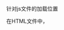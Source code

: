 针对js文件的加载位置

在HTML文件中，<script>标签是可以加在<head>区域和<body>区域的。这里鉴于JavaScript执行和UI渲染的单线程原因，如果js文件载入会阻塞后面对于页面的解析过程，页面会等到js文件完全加载并运行后才继续执行该做的操作。那么问题就来了，这样可能会出现页面空白or卡顿现象。作为一名前端开发，重要的不仅仅止于实现了需求，应该还有优质的用户体验。那么我们就需要消除用户枯燥的等待，针对这个问题，这里有本兽想到的两种解决方案：

1.  如果js文件没有特殊要求指明需要在页面渲染之前载入及编译完成的，那么选择将js文件放到</body>标签前(既所有的页面所呈现内容的后面)，css文件还是放到<head>区域(谁也不愿意看一个布局杂乱无章的页面)。这样做就能先让用户看到有布局的页面而不是空白页了，那么也会有人指出：那数据得通过js请求加载进来啊，怎么办呢？可以对数据的加载做排序，急需呈现的接口放前面执行，不是那么需要的可以延后执行，同时做个简单的载入动画or提示。

2.  如果这些js文件有指明需要先执行了，才能更好的展示页面内容，那么就在第一个js或者页面上先放个载入小动画，可以一些有趣的或者萌萌的动画场景。这样也是能较好的避免用户等待的无聊，说不定人家还对这个载入动画更感兴趣呢，这样可提升项目的用户体验感。

最终推荐：将<script>标签尽可能的放到</body>标签前面加载，以提升用户体验。

针对js文件的合并
在很多团队开发中，我们可能会将不同功能的代码块分别放置在不同的js文件中，以便于开发过程中众人合作写代码会更加方便，毕竟只需要找对应文件夹或文件而不是在一个很长的文件中找一个方法。这确实是会提高团队开发效率及新人加入后的更容易进行二次开发及维护。那么将这个问题放到页面性能里呢？这正是问题所在，在这本书中指出：Each HTTP request brings with it additional performance overhead,so downloading one single 100 KB file will be faster than downloading four 25 KB files.

下载1个100KB的文件比下载4个25KB的文件要快，而开发过程中区分开各个文件又有很大的好处，那么合并这个问题也就放在开发完后再处理咯，相信这个操作大家都不会陌生吧，现在的前端工具这么丰富，各位习惯用什么压缩就用什么压缩吧~
这里简单提出下，在载入文件方面还可以用到defer和async属性，用于延迟加载和异步加载，在现代浏览器中，大多数是已经支持defer属性了，还没习惯用这个额，也不知道具体会不会存在什么问题。有兴趣的朋友可自行google该知识点，这里件简单提下吧。

现在的框架也大多配合懒加载和按需加载了。

更快速的数据访问

对于浏览器来说，一个标识符所处的位置越深，去读写他的速度也就越慢(对于这点，原型链亦是如此)。这个应该不难理解，简单比喻就是：杂货店离你家越远，你去打酱油所花的时间就越长... 熊孩子，打个酱油那么久，菜早烧焦了 -.-~

如果我们需要在当前函数内多次用到一个变量值，那么我们可以用一个局部变量先将其存储起来，案例如下：

复制代码
  //修改前
  function showLi(){  
      var i = 0;  
      for(;i<document.getElementsByTagName("li")  .length;i++){    //一次访问document  
          console.log(i,document.getElementsByTagName("li")[i]);  //三次访问document  
      };  
  };  
  //修改后
  function showLi(){  
      var li_s = document.getElementsByTagName("li");  //一次访问  document  
      var i = 0;  
      for(;i<li_s.length;i++){  
          console.log(i,li_s[i]);  //三次访问局部变量li_s  
      };  
  };  
复制代码
DOM操作的优化

众所周知的，DOM操作远比javascript的执行耗性能，虽然我们避免不了对DOM进行操作，但我们可以尽量去减少该操作对性能的消耗。

让我们通过代码解释这个问题：

复制代码
  function innerLi_s(){  
      var i = 0;  
      for(;i<20;i++){  
          document.getElementById("Num").innerHTML+="A"; //进行了20次循环，每次又有2次DOM元素访问：一次读取innerHTML的值，一次写入值
      };  
  };  
复制代码
针对以上方法进行一次改写：

复制代码  
  function innerLi_s(){  
      var content ="";  
      var i = 0;  
      for(;i<20;i++){  
          content += "A";  //这里只对js的变量循环了20次  
      };  
      document.getElementById("Num").innerHTML += content;  //这里值进行了一次DOM操作，又分2次DOM访问：一次读取innerHTML的值，一次写入值
  };  
复制代码  
减少Dom的重绘重排版  

元素布局的改变或内容的增删改或者浏览器窗口尺寸改变都将会导致重排，而字体颜色或者背景色的修改则将导致重绘。
对于类似以下代码的操作，据说现代浏览器大多进行了优化(将其优化成1次重排版)：

复制代码  
  //修改前  
  var ele = document.getElementById("div");  
  document.body.appendChild(ele); //本例针对已存在DOM元素的操作做对比，添加动作产生1次重排  
  ele.style.borderLeft = "1px"; //又1次重排版  
  ele.style.borderRight = "2px"; //又1次重排版  
  ele.style.padding = "5px"; //还有1次重排版  
  //修改后  
  var ele = document.getElementById("div");  
  document.body.appendChild(ele); //添加动作产生1次重排  
  ele.style.cssText = "border-left:1px;border-right:2px;padding:5px"; //又1次重排版  
复制代码  
上面代码只是做个次数对比，如果是正常的做法，应该是以下代码：  

 var ele = document.getElementById("div");  
  ele.style.borderLeft = "1px";   
  ele.style.borderRight = "2px";   
  ele.style.padding = "5px";   
  document.body.appendChild(ele); //1次重排  
针对已存在DOM的多重操作，以下三种方法也可以减少重排版和重绘的次数：  

1.Dom先隐藏，操作后再显示 2次重排 (临时的display:none)  

2.document.createDocumentFragment() 创建文档片段处理，操作后追加到页面 1次重排  

3.var newDOM = oldDOM.cloneNode(true)创建Dom副本，修改副本后oldDOM.parentNode.replaceChild(newDOM,oldDOM)覆盖原DOM 2次重排  

循环的优化
  
这应该是较多人都知道的写法了，简单带过即可(后面还是用代码+注释形式说明)~
  
复制代码
  //修改前  
  var i = 0;  
  for(;i<arr.lengthli++){  //每次循环都需要获取数组arr的length  
      console.log(arr[i]);  
  }
  //修改后  
  var i = 0;  
  var len = arr.length;  //获取一次数组arr的length   
  for(;i<len;i++){  
      console.log(arr[i]);  
  }  
  //or  
  var i = arr.length;;  
  for(;i;i--){  
      console.log(arr[i]);  
  }  
复制代码  
合理利用二进制  

如：对2取模，则偶数最低位是0，奇数最低位是0，与1进行位与操作的结果是0，奇数的最低位是1，与1进行位与操作的结果是1。  

代码如下：  

  .odd{color:red}  
  .even{color:yellow}  
  
    <ul>  
        <li>1</li>  
        <li>2</li>  
        <li>3</li>  
        <li>4</li>  
        <li>5</li>  
        <li>6</li>  
    </ul>
  
  var i = 0;  
  var lis = document.getElementsByTagName("li");  
  var len = lis.length;  
  for(;i<len;i++){  
      if(i&1){  
          lis[i].className = "odd";  
      } else{  
          lis[i].className = "even";  
      }  
  };  
  
虽说现代浏览器都已经做的很好了，但是我觉得这是自己对代码质量的一个追求。并且可能一个点或者两个点不注意是不会产生多大性能影响，但是从多个点进行优化后，可能产生的就会是质的飞跃了~



# 选择器优化
$('.home');  //1  
$('#nav a.home');  //2  
$('#nav').find('a.home');
方法1，会使jQuery在整个DOM中查找class为home的元素，性能可想而知。  
方法2，为要查找的元素添加了上下文，在这里变为查找id为nav的子元素，查找性能得到了很大提升。  
方法3，使用了find方法，它的速度更快，所以方法三最好。  
## id选择器的速度是最快的

## 尽量不用通用选择器  

## 选择器性能比较
$(".class","#id") > $("#id .class") > $(".class")


# 精简代码量
// 糟糕
if(collection.length > 0){..}
// 建议
if(collection.length){..}


# js多使用链式调用
// 糟糕
$second.html(value);
$second.on('click',function(){
    alert('hello everybody');
});
$second.fadeIn('slow');
$second.animate({height:'120px'},500);
// 建议
$second.html(value);
$second.on('click',function(){
    alert('hello everybody');
}).fadeIn('slow').animate({height:'120px'},500);

## 减少DOM操作

## **使用原生js**
